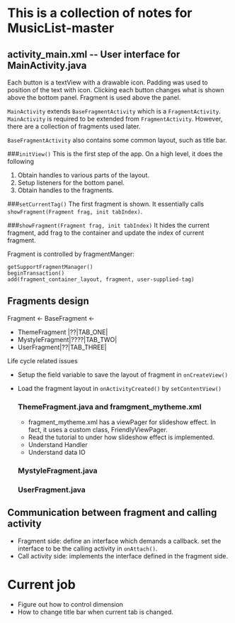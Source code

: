 # This is a collection of notes for MusicList-master

## activity_main.xml -- User interface for MainActivity.java
Each button is a textView with a drawable icon. Padding was used to position of the text with icon.
Clicking each button changes what is shown above the bottom panel.
Fragment is used above the panel.

`MainActivity` extends `BaseFragmentActivity` which is a `FragmentActivity`. `MainActivity` is required to
be extended from `FragmentActivity`. However, there are a collection of fragments used later.

`BaseFragmentActivity` also contains some common layout, such as title bar.

###`initView()`
This is the first step of the app. On a high level, it does the following

1. Obtain handles to various parts of the layout.
2. Setup listeners for the bottom panel.
3. Obtain handles to the fragments.

###`setCurrentTag()`
The first fragment is shown. It essentially calls `showFragment(Fragment frag, init tabIndex)`.

###`showFragment(Fragment frag, init tabIndex)`
It hides the current fragment, add frag to the container and update the index of current fragment.

Fragment is controlled by fragmentManger:

    getSupportFragmentManager()
    beginTransaction()
    add(fragment_container_layout, fragment, user-supplied-tag)


## Fragments design
Fragment <- BaseFragment <-

* ThemeFragment |??|TAB_ONE|
* MystyleFragment|????|TAB_TWO|
* UserFragment|??|TAB_THREE|

Life cycle related issues

* Setup the field variable to save the layout of fragment in `onCreateView()`
* Load the fragment layout in `onActivityCreated()` by `setContentView()`

    ### ThemeFragment.java and framgment_mytheme.xml

    * fragment_mytheme.xml has a viewPager for slideshow effect. In fact, it uses a custom class, FriendlyViewPager.
    * Read the tutorial to under how slideshow effect is implemented.
    * Understand Handler
    * Understand data IO

    ### MystyleFragment.java

    ### UserFragment.java

## Communication between fragment and calling activity

* Fragment side: define an interface which demands a callback. set the interface to be the calling activity in `onAttach()`.
* Call activity side: implements the interface defined in the fragment side.

# Current job

* Figure out how to control dimension
* How to change title bar when current tab is changed.